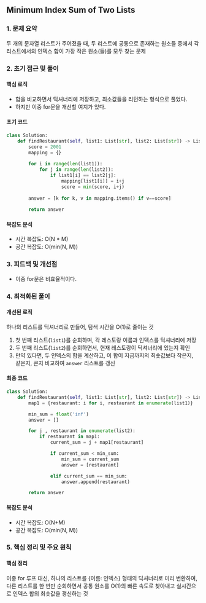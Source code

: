 ## Minimum Index Sum of Two Lists

### 1. 문제 요약

두 개의 문자열 리스트가 주어졌을 때, 두 리스트에 공통으로 존재하는 원소들 중에서 각 리스트에서의 인덱스 합이 가장 작은 원소(들)를 모두 찾는 문제

### 2. 초기 접근 및 풀이

#### 핵심 로직

- 합을 비교하면서 딕셔너리에 저장하고, 최소값들을 리턴하는 형식으로 풀었다.
- 하지만 이중 for문을 개선할 여지가 있다.

#### 초기 코드

```python
class Solution:
    def findRestaurant(self, list1: List[str], list2: List[str]) -> List[str]:
        score = 2001
        mapping = {}
        
        for i in range(len(list1)):
            for j in range(len(list2)):
                if list1[i] == list2[j]:
                    mapping[list1[i]] = i+j
                    score = min(score, i+j)
                    
        answer = [k for k, v in mapping.items() if v==score]
        
        return answer
```

#### 복잡도 분석

- 시간 복잡도: O(N * M)
- 공간 복잡도: O(min(N, M))

### 3. 피드백 및 개선점

- 이중 for문은 비효율적이다.

### 4. 최적화된 풀이

#### 개선된 로직

하나의 리스트를 딕셔너리로 만들어, 탐색 시간을 O(1)로 줄이는 것

1. 첫 번째 리스트(`list1`)를 순회하며, 각 레스토랑 이름과 인덱스를 딕셔너리에 저장
2. 두 번째 리스트(`list2`)를 순회하면서, 현재 레스토랑이 딕셔너리에 있는지 확인
3. 만약 있다면, 두 인덱스의 합을 계산하고, 이 합이 지금까지의 최솟값보다 작은지, 같은지, 큰지 비교하여 `answer` 리스트를 갱신

#### 최종 코드

```python
class Solution:
    def findRestaurant(self, list1: List[str], list2: List[str]) -> List[str]:
        map1 = {restaurant: i for i, restaurant in enumerate(list1)}

        min_sum = float('inf')
        answer = []

        for j , restaurant in enumerate(list2):
            if restaurant in map1:
                current_sum = j + map1[restaurant]

                if current_sum < min_sum:
                    min_sum = current_sum
                    answer = [restaurant]

                elif current_sum == min_sum:
                    answer.append(restaurant)

        return answer
```

#### 복잡도 분석

- 시간 복잡도: O(N+M)
- 공간 복잡도: O(min(N, M))

### 5. 핵심 정리 및 주요 원칙

#### 핵심 정리

이중 for 루프 대신, 하나의 리스트를 {이름: 인덱스} 형태의 딕셔너리로 미리 변환하여, 다른 리스트를 한 번만 순회하면서 공통 원소를 O(1)의 빠른 속도로 찾아내고 실시간으로 인덱스 합의 최솟값을 갱신하는 것